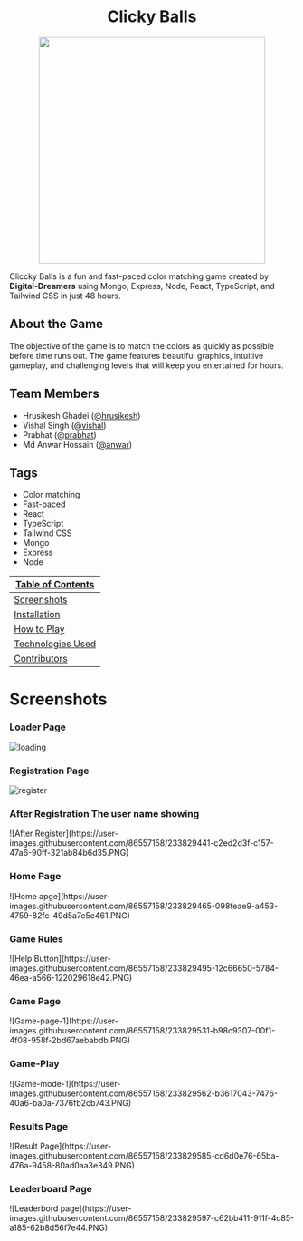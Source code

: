 <div align="center"><h1>Clicky Balls</h1></div>


<p align="center"><img src="https://user-images.githubusercontent.com/86557158/230982198-dd56e6c5-f862-4135-89ae-5b8ab8fc3bc8.png" width="400"></p>

Cliccky Balls is a fun and fast-paced color matching game created by **Digital-Dreamers** using Mongo, Express, Node, React, TypeScript, and Tailwind CSS in just 48 hours. 

## About the Game

The objective of the game is to match the colors as quickly as possible before time runs out. The game features beautiful graphics, intuitive gameplay, and challenging levels that will keep you entertained for hours.

## Team Members

- Hrusikesh Ghadei ([@hrusikesh](https://github.com/hrusikesh8280))
- Vishal Singh ([@vishal](https://github.com/vishal-git9))
- Prabhat ([@prabhat](https://github.com/ParbhatKataria1))
- Md Anwar Hossain ([@anwar](https://github.com/anwarjitme))

## Tags

- Color matching
- Fast-paced
- React
- TypeScript
- Tailwind CSS
- Mongo
- Express
- Node

| [Table of Contents](#table-of-contents) |
| ------- |
| [Screenshots](#screenshots) |
| [Installation](#installation) |
| [How to Play](#how-to-play) |
| [Technologies Used](#technologies-used) |
| [Contributors](#contributors) |



<h1>Screenshots</h1>
<h3>Loader Page</h3>

![loading](https://user-images.githubusercontent.com/86557158/233829072-c8a80107-638a-423b-a8e0-ff47ef0593ef.PNG)
<h3>Registration Page</h3>

![register](https://user-images.githubusercontent.com/86557158/233829401-e4a54b81-455e-42ff-a866-233f489a7188.PNG)
<h3>After Registration The user name showing</h3>
![After Register](https://user-images.githubusercontent.com/86557158/233829441-c2ed2d3f-c157-47a6-90ff-321ab84b6d35.PNG)

<h3>Home Page</h3>
![Home apge](https://user-images.githubusercontent.com/86557158/233829465-098feae9-a453-4759-82fc-49d5a7e5e461.PNG)
<h3>Game Rules</h3>
![Help Button](https://user-images.githubusercontent.com/86557158/233829495-12c66650-5784-46ea-a566-122029618e42.PNG)
<h3>Game Page</h3>
![Game-page-1](https://user-images.githubusercontent.com/86557158/233829531-b98c9307-00f1-4f08-958f-2bd67aebabdb.PNG)
<h3>Game-Play</h3>
![Game-mode-1](https://user-images.githubusercontent.com/86557158/233829562-b3617043-7476-40a6-ba0a-7376fb2cb743.PNG)
<h3>Results Page</h3>
![Result Page](https://user-images.githubusercontent.com/86557158/233829585-cd6d0e76-65ba-476a-9458-80ad0aa3e349.PNG)
<h3>Leaderboard Page</h3>
![Leaderbord page](https://user-images.githubusercontent.com/86557158/233829597-c62bb411-911f-4c85-a185-62b8d56f7e44.PNG)






